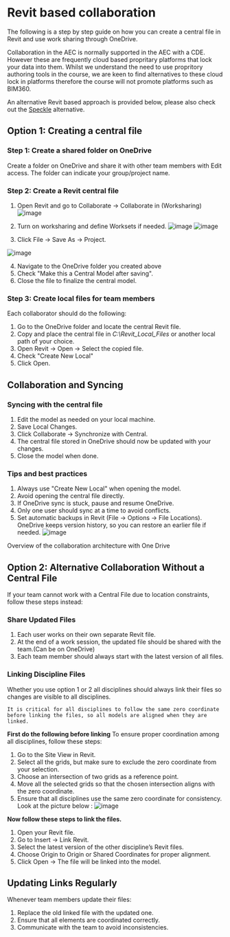 # Revit based collaboration

The following is a step by step guide on how you can create a central file in Revit and use work sharing through OneDrive. 

Collaboration in the AEC is normally supported in the AEC with a CDE. However these are frequently cloud based propritary platforms that lock your data into them. Whilst we understand the need to use propritory authoring tools in the course, we are keen to find alternatives to these cloud lock in platforms therefore the course will not promote platforms such as BIM360.

An alternative Revit based approach is provided below, please also check out the [Speckle](Speckle.md) alternative.

## Option 1: Creating a central file 
### Step 1: Create a shared folder on OneDrive

Create a folder on OneDrive  and share it with other team members with Edit access. The folder can indicate your group/project name. 

### Step 2: Create a Revit central file

1. Open Revit and go to Collaborate → Collaborate in (Worksharing)
![image](https://github.com/user-attachments/assets/5e462535-80d9-433f-9e39-bfe9d19659b6)

2. Turn on worksharing and define Worksets if needed.
![image](https://github.com/user-attachments/assets/58cb9907-94f1-4429-8e06-84c7451e5fc8)
![image](https://github.com/user-attachments/assets/733d8623-5796-41e4-834e-101bd96e10e0)

3. Click File → Save As → Project.

![image](https://github.com/user-attachments/assets/b5fa3bc2-3995-4f6c-92d6-4be4faeaaede)

4. Navigate to the OneDrive folder you created above
5.	Check "Make this a Central Model after saving".
6.	Close the file to finalize the central model.

### Step 3: Create local files for team members

Each collaborator should do the following:

1.	Go to the OneDrive folder and locate the central Revit file.
2.	Copy and place the central file in *C:\Revit_Local_Files* or another local path of your choice.
3.	Open Revit → Open → Select the copied file.
4.	Check "Create New Local"
5.	Click Open.

## Collaboration and Syncing

### Syncing with the central file
1.	Edit the model as needed on your local machine.
2.	Save Local Changes.
3.	Click Collaborate → Synchronize with Central.
4.	The central file stored in OneDrive  should now be updated with your changes.
5.	Close the model when done.

### Tips and best practices
1.	Always use "Create New Local" when opening the model.
2.	Avoid opening the central file directly.
3.	If OneDrive  sync is stuck, pause and resume OneDrive.
4.	Only one user should sync at a time to avoid conflicts.
5.	Set automatic backups in Revit (File → Options → File Locations).
OneDrive  keeps version history, so you can restore an earlier file if needed.
![image](https://github.com/user-attachments/assets/c2039e82-6386-4dcf-a274-d4b84cab17e8)

Overview of the collaboration architecture with One Drive

## Option 2: Alternative Collaboration Without a Central File
If your team cannot work with a Central File due to location constraints, follow these steps instead:
### Share Updated Files
1.	Each user works on their own separate Revit file.
2.	At the end of a work session, the updated file should be shared with the team.(Can be on OneDrive)
3.	Each team member should always start with the latest version of all files.
### Linking Discipline Files 
Whether you use option 1 or 2 all disciplines should always link their files so changes are visible to all disciplines. 

```{note}
It is critical for all disciplines to follow the same zero coordinate before linking the files, so all models are aligned when they are linked. 
```
**First do the following before linking**
To ensure proper coordination among all disciplines, follow these steps:
1.	Go to the Site View in Revit.
2.	Select all the grids, but make sure to exclude the zero coordinate from your selection.
3.	Choose an intersection of two grids as a reference point.
4.	Move all the selected grids so that the chosen intersection aligns with the zero coordinate.
5.	Ensure that all disciplines use the same zero coordinate for consistency.
Look at the picture below :
![image](https://github.com/user-attachments/assets/34301344-5f0c-4166-a40f-ed97fcc804fe)

**Now follow these steps to link the files.**
1.	Open your Revit file.
2.	Go to Insert → Link Revit.
3.	Select the latest version of the other discipline’s Revit files.
4.	Choose Origin to Origin or Shared Coordinates for proper alignment.
5.	Click Open → The file will be linked into the model.

## Updating Links Regularly
Whenever team members update their files:
1.	Replace the old linked file with the updated one.
2.	Ensure that all elements are coordinated correctly.
3.	Communicate with the team to avoid inconsistencies.



